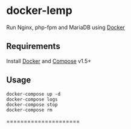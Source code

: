 # docker-lemp

Run Nginx, php-fpm and MariaDB using [Docker]

## Requirements
Install [Docker] and [Compose] v1.5+

## Usage
```
docker-compose up -d
docker-compose logs
docker-compose stop
docker-compose rm
```

=====================

[Docker]:                      https://www.docker.io/
[Compose]:                     http://docs.docker.com/compose/install/

